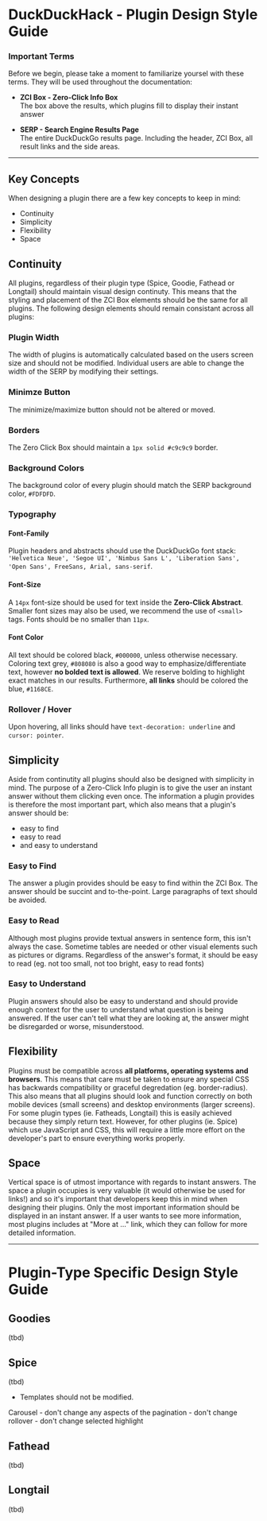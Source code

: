 # DuckDuckHack - Plugin Design Style Guide

### Important Terms
Before we begin, please take a moment to familiarize yoursel with these terms. They will be used throughout the documentation:

* **ZCI Box - Zero-Click Info Box**  
    The box above the results, which plugins fill to display their instant answer

* **SERP - Search Engine Results Page**  
    The entire DuckDuckGo results page. Including the header, ZCI Box, all result links and the side areas.

---

## Key Concepts
When designing a plugin there are a few key concepts to keep in mind:

* Continuity
* Simplicity
* Flexibility
* Space

## Continuity
All plugins, regardless of their plugin type (Spice, Goodie, Fathead or Longtail) should maintain visual design continuty. This means that the styling and placement of the ZCI Box elements should be the same for all plugins. The following design elements should remain consistant across all plugins:

### Plugin Width
The width of plugins is automatically calculated based on the users screen size and should not be modified. Individual users are able to change the width of the SERP by modifying their settings.

### Minimze Button
The minimize/maximize button should not be altered or moved.

### Borders
The Zero Click Box should maintain a `1px solid #c9c9c9` border.

### Background Colors
The background color of every plugin should match the SERP background color, `#FDFDFD`.

### Typography

#### Font-Family
Plugin headers and abstracts should use the DuckDuckGo font stack: `'Helvetica Neue', 'Segoe UI', 'Nimbus Sans L', 'Liberation Sans', 'Open Sans', FreeSans, Arial, sans-serif`.

#### Font-Size
A `14px` font-size should be used for text inside the **Zero-Click Abstract**. Smaller font sizes may also be used, we recommend the use of `<small>` tags. Fonts should be no smaller than `11px`.

#### Font Color
All text should be colored black, `#000000`, unless otherwise necessary. Coloring text grey, `#808080` is also a good way to emphasize/differentiate text, however **no bolded text is allowed**. We reserve bolding to highlight exact matches in our results. Furthermore, **all links** should be colored the blue, `#1168CE`.

### Rollover / Hover
Upon hovering, all links should have `text-decoration: underline` and `cursor: pointer`.

## Simplicity
Aside from continutity all plugins should also be designed with simplicity in mind. The purpose of a Zero-Click Info plugin is to give the user an instant answer without them clicking even once. The information a plugin provides is therefore the most important part, which also means that a plugin's answer should be:
* easy to find
* easy to read
* and easy to understand

### Easy to Find
The answer a plugin provides should be easy to find within the ZCI Box. The answer should be succint and to-the-point. Large paragraphs of text should be avoided.

### Easy to Read
Although most plugins provide textual answers in sentence form, this isn't always the case. Sometime tables are needed or other visual elements such as pictures or digrams. Regardless of the answer's format, it should be easy to read (eg. not too small, not too bright, easy to read fonts)

### Easy to Understand
Plugin answers should also be easy to understand and should provide enough context for the user to understand what question is being answered. If the user can't tell what they are looking at, the answer might be disregarded or worse, misunderstood.

## Flexibility
Plugins must be compatible across **all platforms, operating systems and browsers**. This means that care must be taken to ensure any special CSS has backwards compatibility or graceful degredation (eg. border-radius). This also means that all plugins should look and function correctly on both mobile devices (small screens) and desktop environments (larger screens). For some plugin types (ie. Fatheads, Longtail) this is easily achieved because they simply return text. However, for other plugins (ie. Spice) which use JavaScript and CSS, this will require a little more effort on the developer's part to ensure everything works properly.

## Space
Vertical space is of utmost importance with regards to instant answers. The space a plugin occupies is very valuable (it would otherwise be used for links!) and so it's important that developers keep this in mind when designing their plugins. Only the most important information should be displayed in an instant answer. If a user wants to see more information, most plugins includes at "More at ..." link, which they can follow for more detailed information.

---

# Plugin-Type Specific Design Style Guide

## Goodies
(tbd)

## Spice
(tbd)
- Templates should not be modified.

Carousel
    -  don't change any aspects of the pagination
    -  don't change rollover
    -  don't change selected highlight


## Fathead
(tbd)

## Longtail
(tbd)